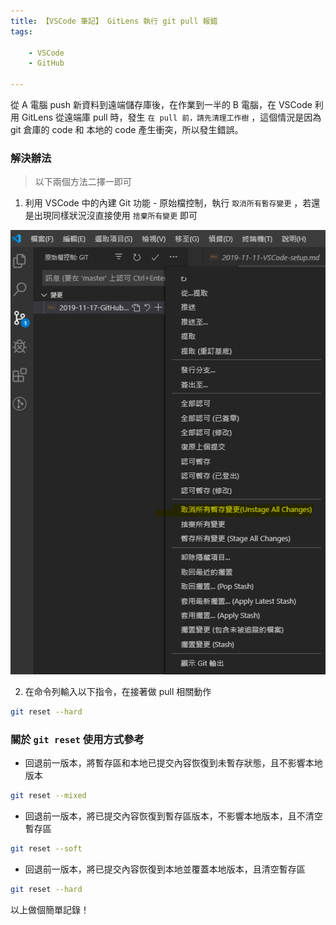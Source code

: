 ```yaml
---
title: 【VSCode 筆記】 GitLens 執行 git pull 報錯
tags:

    - VSCode
    - GitHub

---
```

從 A 電腦 push 新資料到遠端儲存庫後，在作業到一半的 B 電腦，在 VSCode 利用 GitLens 從遠端庫 pull 時，發生 `在 pull 前，請先清理工作樹` ，這個情況是因為 git 倉庫的 code 和 本地的 code 產生衝突，所以發生錯誤。

### 解決辦法

> 以下兩個方法二擇一即可

1. 利用 VSCode 中的內建 Git 功能 - 原始檔控制，執行 `取消所有暫存變更` ，若還是出現同樣狀況沒直接使用 `捨棄所有變更` 即可

![cancel temp save](/assets/images/posts/post_cancel-temp-save.png)

2. 在命令列輸入以下指令，在接著做 pull 相關動作

``` bash
git reset --hard
```

### 關於 `git reset` 使用方式參考

* 回退前一版本，將暫存區和本地已提交內容恢復到未暫存狀態，且不影響本地版本

``` bash
git reset --mixed
```

* 回退前一版本，將已提交內容恢復到暫存區版本，不影響本地版本，且不清空暫存區

``` bash
git reset --soft
```

* 回退前一版本，將已提交內容恢復到本地並覆蓋本地版本，且清空暫存區

``` bash
git reset --hard
```

以上做個簡單記錄！
